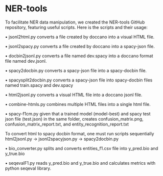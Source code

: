 # NER-tools

To facilitate NER data manipulation, we created the NER-tools GitHub repository, featuring useful scripts. Here is the scripts and their usage:

•	jsonl2html.py converts a file created by doccano into a visual HTML file.

•	jsonl2spacy.py converts a file created by doccano into a spacy-json file.

•	docbin2jsonl.py converts a file named dev.spacy into a doccano format file named dev.jsonl.

•	spacy2docbin.py converts a spacy-json file into a spacy-docbin file.

•	spacysplit2docbin.py converts a spacy-json file into spacy-docbin files named train.spacy and dev.spacy

•	html2jsonl.py converts a visual HTML file into a doccano jsonl file.

•	combine-htmls.py combines multiple HTML files into a single html file.

•	spacy-f1cm.py given that a trained model (model-best) and spacy test json file (test.json) in the same folder, creates confusion_matrix.png, confusion_matrix_report.txt, and entity_recognition_report.txt


To convert html to spacy docbin format, one must run scripts sequentially html2jsonl.py -> jsonl2spacyjson.py -> spacy2docbin.py

•	bio_converter.py splits and converts entities_f1.csv file into y_pred.bio and y_true.bio

•	seqevalF1.py reads y_pred.bio and y_true.bio and calculates metrics with python seqeval library.

